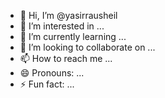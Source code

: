 - 👋 Hi, I’m @yasirrausheil
- 👀 I’m interested in ...
- 🌱 I’m currently learning ...
- 💞️ I’m looking to collaborate on ...
- 📫 How to reach me ...
- 😄 Pronouns: ...
- ⚡ Fun fact: ...

<!---
yasirrausheil/yasirrausheil is a ✨ special ✨ repository because its `README.md` (this file) appears on your GitHub profile.
You can click the Preview link to take a look at your changes.
--->
